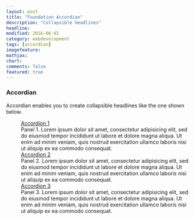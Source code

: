 ```yaml
---
layout: post
title: "Foundation Accordian"
description: "Collapsible headlines"
headline: 
modified: 2016-06-02
category: webdevelopment
tags: [accordian]
imagefeature: 
mathjax: 
chart: 
comments: false
featured: true
---
```

### Accordian
  
Accordian enables you to create collapsible headlines like the one shown below.

<dl class="accordion" data-accordion>
  <dd class="accordion-navigation">
    <a href="#panel1a">Accordion 1</a>
    <div id="panel1a" class="content active">
      Panel 1. Lorem ipsum dolor sit amet, consectetur adipisicing elit, sed do eiusmod tempor incididunt ut labore et dolore magna aliqua. Ut enim ad minim veniam, quis nostrud exercitation ullamco laboris nisi ut aliquip ex ea commodo consequat.
    </div>
  </dd>
  <dd class="accordion-navigation">
    <a href="#panel2a">Accordion 2</a>
    <div id="panel2a" class="content">
      Panel 2. Lorem ipsum dolor sit amet, consectetur adipisicing elit, sed do eiusmod tempor incididunt ut labore et dolore magna aliqua. Ut enim ad minim veniam, quis nostrud exercitation ullamco laboris nisi ut aliquip ex ea commodo consequat.
    </div>
  </dd>
  <dd class="accordion-navigation">
    <a href="#panel3a">Accordion 3</a>
    <div id="panel3a" class="content">
      Panel 3. Lorem ipsum dolor sit amet, consectetur adipisicing elit, sed do eiusmod tempor incididunt ut labore et dolore magna aliqua. Ut enim ad minim veniam, quis nostrud exercitation ullamco laboris nisi ut aliquip ex ea commodo consequat.
    </div>
  </dd>
</dl>
   

     